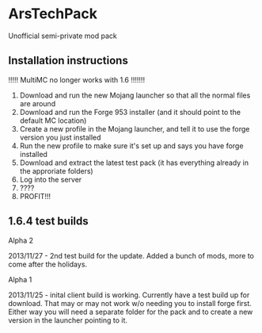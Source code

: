 ArsTechPack
===========

Unofficial semi-private mod pack

Installation instructions
-------------------------
!!!!! MultiMC no longer works with 1.6 !!!!!!!

1. Download and run the new Mojang launcher so that all the normal files are around
2. Download and run the Forge 953 installer (and it should point to the default MC location)
3. Create a new profile in the Mojang launcher, and tell it to use the forge version you just installed
4. Run the new profile to make sure it's set up and says you have forge installed
5. Download and extract the latest test pack (it has everything already in the approriate folders)
6. Log into the server
7. ????
8. PROFIT!!!


1.6.4 test builds
-----------------
Alpha 2

2013/11/27 - 2nd test build for the update. Added a bunch of mods, more to come after the holidays.


Alpha 1

2013/11/25 - inital client build is working. Currently have a test build up for download. 
That may or may not work w/o needing you to install forge first. Either way you will need a separate folder for the pack and to create a new version in the launcher pointing to it.

